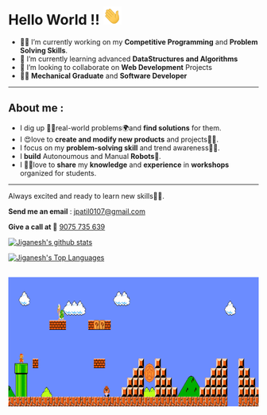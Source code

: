 # **Hello World** !! <img src="https://github.com/Jiganesh/Jiganesh/blob/main/Assets/Hi.gif" width="37px">  
<!--
**Jiganesh/Jiganesh** is a ✨ _special_ ✨ repository because its `README.md` (this file) appears on your GitHub profile.

Here are some ideas to get you started:
-->


- 👨‍💻 I’m currently working on my **Competitive Programming** and **Problem Solving Skills**.
- 🤯 I’m currently learning advanced **DataStructures and Algorithms**
- 🤩 I’m looking to collaborate on **Web Development** Projects
- 👨‍🏭 **Mechanical Graduate** and **Software Developer**

***
## About me :

- I dig up 🕵️‍♀️real-world problems🌍and **find solutions** for them. 
- I 😍love to **create and modify new products** and projects👨‍💻.
- I focus on my **problem-solving skill** and trend awareness🕵️‍♀️.
- I **build** Autonoumous and Manual **Robots**🤺.
- I 👨‍🏫love to **share** my **knowledge** and **experience** in **workshops** organized for students. 

***
Always excited and ready to learn new skills👨‍🎓.

**Send me an email** : jpatil0107@gmail.com 

**Give a call at 📲** <a href="tel:9075735639">9075 735 639</a>


[![Jiganesh's github stats](https://github-readme-stats.vercel.app/api?username=Jiganesh&show_icons=true&hide=contribs,issues&theme=dark&)](https://github.com/Jiganesh)


[![Jiganesh's Top Languages](https://github-readme-stats.vercel.app/api/top-langs/?username=Jiganesh&layout=compact&theme=dark)](https://github.com/Jiganesh)

<br>

<img src="https://github.com/Jiganesh/Jiganesh/blob/main/Assets/Mario_Gameplay.gif" alt="Mario Game" width="1050" height="260">
